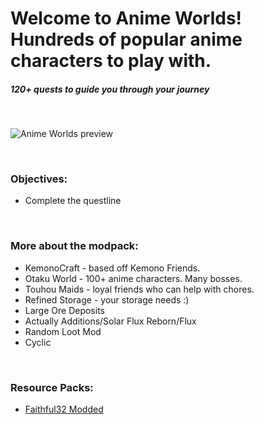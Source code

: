 # Welcome to Anime Worlds! Hundreds of popular anime characters to play with.

##### 120+ quests to guide you through your journey

&nbsp;

![Anime Worlds preview](https://github.com/mlane/anime-worlds/assets/13138738/58226e9c-bb0e-4223-af68-aadd652f2b9d)

&nbsp;

### **Objectives:**

- Complete the questline

&nbsp;

### **More about the modpack:**

- KemonoCraft - based off Kemono Friends.
- Otaku World - 100+ anime characters. Many bosses.
- Touhou Maids - loyal friends who can help with chores.
- Refined Storage - your storage needs :)
- Large Ore Deposits
- Actually Additions/Solar Flux Reborn/Flux
- Random Loot Mod
- Cyclic

&nbsp;

### **Resource Packs:**

- [Faithful32 Modded](http://f32.me/)
